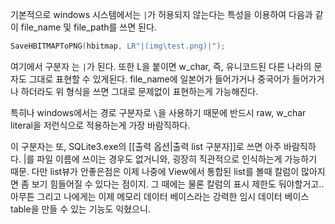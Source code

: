 기본적으로 windows 시스템에서는 `|`가 허용되지 않는다는 특성을 이용하여 다음과 같이 file_name 및 file_path를 쓰면 된다.

```cpp
SaveHBITMAPToPNG(hbitmap, LR"|(img\test.png)|");
```
여기에서 구분자 는 `|`가 된다. 또한 L을 붙이면 w_char, 즉, 유니코드된 다른 나라의 문자도 그대로 표현할 수 있게된다. file_name에 일본어가 들어가거나 중국어가 들어가거나 하더라도 위 형식을 쓰면 그대로 문제없이 표현하는게 가능해진다. 

특히나 windows에서는 경로 구분자로 `\`을 사용하기 때문에 반드시 raw, w_char literal을 저런식으로 적용하는게 가장 바람직하다.

이 구분자는 또, SQLite3.exe의 [[출력 옵션|출력 list 구분자]]로 쓰면 아주 바람직하다. |를 파일 이름에 쓰이는 경우도 없거니와, 굉장히 직관적으로 인식하는게 가능하기 때문. 
다만 list뷰가 안좋은점은 이제 나중에 View에서 통합된 list를 볼때 칼럼이 많아지면 좀 보기 힘들어질 수 있다는 점이지. 그 때에는 물론 칼럼의 표시 제한도 둬야할거고.. 아무튼 그리고 나에게는 이제 메모리 데이터 베이스라는 강력한 임시 데이터 베이스 table을 만들 수 있는 기능도 익혔으니.